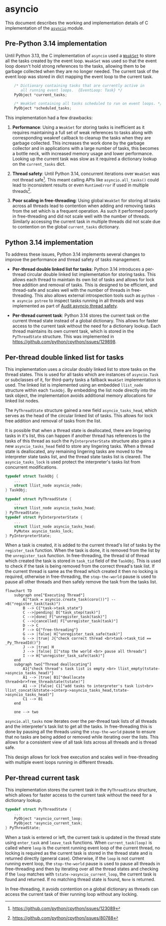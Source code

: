 asyncio
=======


This document describes the working and implementation details of C implementation of the
[`asyncio`](https://docs.python.org/3/library/asyncio.html) module.


## Pre-Python 3.14 implementation

Until Python 3.13, the C implementation of `asyncio` used a [`WeakSet`](https://docs.python.org/3/library/weakref.html#weakref.WeakSet) to store all the tasks created by the event loop. `WeakSet` was used so that the event loop
doesn't hold strong references to the tasks, allowing them to be garbage collected when they are no longer needed.
The current task of the event loop was stored in dict mapping the event loop to the current task.

```c
    /* Dictionary containing tasks that are currently active in
       all running event loops.  {EventLoop: Task} */
    PyObject *current_tasks;

    /* WeakSet containing all tasks scheduled to run on event loops. */
    PyObject *scheduled_tasks;
```

This implementation had a few drawbacks:
1. **Performance**: Using a `WeakSet` for storing tasks is inefficient as it requires maintaining a full set of weak references to tasks along with corresponding weakref callback to cleanup the tasks when they are garbage collected.
This increases the work done by the garbage collector and in applications with a large number of tasks,  this becomes a bottle neck, with increased memory usage and lower performance. Looking up the current task was slow as it required a dictionary lookup on the `current_tasks` dict.

2. **Thread safety**: Until Python 3.14, concurrent iterations over `WeakSet` was not thread safe[^1]. This meant calling APIs like `asyncio.all_tasks()` could lead to inconsistent results or even `RuntimeError` if used in multiple threads[^2].

3. **Poor scaling in free-threading**: Using global `WeakSet` for storing all tasks across all threads lead to contention when adding and removing tasks from the set which is a frequent operation. As such it performed poorly in free-threading and did not scale well with the number of threads. Similarly accessing the current task in multiple threads did not scale due to contention on the global `current_tasks` dictionary.

## Python 3.14 implementation

To address these issues, Python 3.14 implements several changes to improve the performance and thread safety of tasks management.

- **Per-thread double linked list for tasks**: Python 3.14 introduces a per-thread circular double linked list implementation for storing tasks. This allows each thread to maintain its own list of tasks and allows for lock free addition and removal of tasks. This is designed to be efficient, and thread-safe and scales well with the number of threads in free-threading. This also allows external introspection tools such as `python -m asyncio pstree` to inspect tasks running in all threads and was implemented as part of [Audit asyncio thread safety](https://github.com/python/cpython/issues/128002).

- **Per-thread current task**: Python 3.14 stores the current task on the current thread state instead of a global dictionary. This allows for faster access to the current task without the need for a dictionary lookup. Each thread maintains its own current task, which is stored in the `PyThreadState` structure. This was implemented in https://github.com/python/cpython/issues/129898.


## Per-thread double linked list for tasks

This implementation uses a circular doubly linked list to store tasks on the thread states.  This is used for all tasks which are instances of `asyncio.Task` or subclasses of it, for third-party tasks a fallback `WeakSet` implementation is used. The linked list is implemented using an embedded `llist_node` structure within each `TaskObj`. By embedding the list node directly into the task object, the implementation avoids additional memory allocations for linked list nodes.

The `PyThreadState` structure gained a new field `asyncio_tasks_head`, which serves as the head of the circular linked list of tasks. This allows for lock free addition and removal of tasks from the list.

 It is possible that when a thread state is deallocated, there are lingering tasks in it's list, this can happen if another thread has references to the tasks of this thread as such the `PyInterpreterState` structure also gains a new `asyncio_tasks_head` field to store any lingering tasks. When a thread state is deallocated, any remaining lingering tasks are moved to the interpreter state tasks list, and the thread state tasks list is cleared.
The `asyncio_tasks_lock` is used protect the interpreter's tasks list from concurrent modifications.


```c
typedef struct TaskObj {
    ...
    struct llist_node asyncio_node;
} TaskObj;

typedef struct PyThreadState {
    ...
    struct llist_node asyncio_tasks_head;
} PyThreadState;
typedef struct PyInterpreterState {
    ...
    struct llist_node asyncio_tasks_head;
    PyMutex asyncio_tasks_lock;
} PyInterpreterState;

```

When a task is created, it is added to the current thread's list of tasks by the `register_task` function. When the task is done, it is removed from the list by the `unregister_task` function. In free-threading, the thread id of thread which
created the task is stored in `task_tid` field of the `TaskObj`. This is used to check if the task is being removed from the correct thread's task list. If the current thread is same as the thread which created it then no locking is required, otherwise in free-threading, the `stop-the-world` pause is used to pause all other threads and then safely remove the task from the tasks list.

```mermaid
flowchart TD
    subgraph one["Executing Thread"]
        A["task = asyncio.create_task(coro())"] -->B("register_task(task)")
        B --> C{"task->task_state"}
        C -->|pending| D["task_step(task)"]
        C -->|done| F["unregister_task(task)"]
        C -->|cancelled| F["unregister_task(task)"]
        D --> C
        F --> G{"free-threading"}
        G --> |false| H["unregister_task_safe(task)"]
        G --> |true| J{"check correct thread <br>task->task_tid == _Py_ThreadId()"}
        J --> |true| H
        J --> |false| I["stop the world <br> pause all threads"]
        I --> H["unregister_task_safe(task)"]
    end
    subgraph two["Thread deallocating"]
        A1{"check thread's task list is empty <br> llist_empty(tstate->asyncio_tasks_head)"}
        A1 --> |true| B1["deallocate thread<br>free_threadstate(tstate)"]
        A1 --> |false| C1["add tasks to interpreter's task list<br> llist_concat(&tstate->interp->asyncio_tasks_head,tstate->asyncio_tasks_head)"]
        C1 --> B1
    end

    one --> two
```

`asyncio.all_tasks` now iterates over the per-thread task lists of all threads and the interpreter's task list to get all the tasks. In free-threading this is done by pausing all the threads using the `stop-the-world` pause to ensure that no tasks are being added or removed while iterating over the lists. This allows for a consistent view of all task lists across all threads and is thread safe.

This design allows for lock free execution and scales well in free-threading with multiple event loops running in different threads.

## Per-thread current task
This implementation stores the current task in the `PyThreadState` structure, which allows for faster access to the current task without the need for a dictionary lookup.

```c
typedef struct PyThreadState {
    ...
    PyObject *asyncio_current_loop;
    PyObject *asyncio_current_task;
} PyThreadState;
```

When a task is entered or left, the current task is updated in the thread state using `enter_task` and `leave_task` functions. When `current_task(loop)` is called where `loop` is the current running event loop of the current thread, no locking is required as the current task is stored in the thread state and is returned directly (general case). Otherwise, if the `loop` is not current running event loop, the `stop-the-world` pause is used to pause all threads in free-threading and then by iterating over all the thread states and checking if the `loop` matches with `tstate->asyncio_current_loop`, the current task is found and returned. If no matching thread state is found, `None` is returned.

In free-threading, it avoids contention on a global dictionary as threads can access the current task of thier running loop without any locking.


[^1]: https://github.com/python/cpython/issues/123089
[^2]: https://github.com/python/cpython/issues/80788